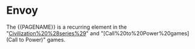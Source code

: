 # Envoy

The {{PAGENAME}} is a recurring element in the "[Civilization%20%28series%29](Civilization)" and "[Call%20to%20Power%20games](Call to Power)" games.